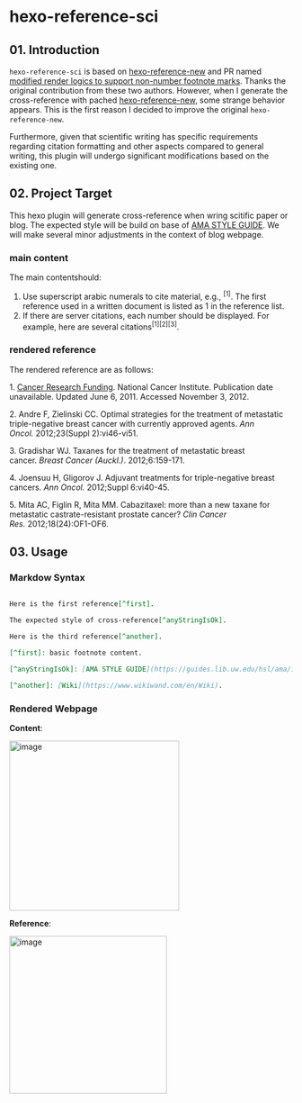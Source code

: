 # hexo-reference-sci

## 01. Introduction 

`hexo-reference-sci` is based on [hexo-reference-new](https://github.com/kchen0x/hexo-reference) and PR named [modified render logics to support non-number footnote marks](https://github.com/kchen0x/hexo-reference/pull/12). Thanks the original contribution from these two authors. However, when I generate the cross-reference with pached [hexo-reference-new](https://github.com/kchen0x/hexo-reference), some strange behavior appears. This is the first reason I decided to improve the original `hexo-reference-new`.

Furthermore, given that scientific writing has specific requirements regarding citation formatting and other aspects compared to general writing, this plugin will undergo significant modifications based on the existing one.

## 02. Project Target

This hexo plugin will generate cross-reference when wring scitific paper or blog. The expected style will be build on base of [AMA STYLE GUIDE](https://guides.lib.uw.edu/hsl/ama/intext). We will make several minor adjustments in the context of blog webpage. 

### main content

The main contentshould:

1. Use superscript arabic numerals to cite material, e.g., <sup>[1]</sup>. The first reference used in a written document is listed as 1 in the reference list.
2. If there are server citations, each number should be displayed. For example, here are several citations<sup>[1][2][3]</sup>.

### rendered reference
The rendered reference are as follows:

1\. [Cancer Research Funding](http://www.cancer.gov.offcampus.lib.washington.edu/cancertopics/factsheet/NCI/research-funding). National Cancer Institute. Publication date unavailable. Updated June 6, 2011. Accessed November 3, 2012.

2\. Andre F, Zielinski CC. Optimal strategies for the treatment of metastatic triple-negative breast cancer with currently approved agents. _Ann Oncol._ 2012;23(Suppl 2):vi46-vi51.

3\. Gradishar WJ. Taxanes for the treatment of metastatic breast cancer. _Breast Cancer (Auckl.)_. 2012;6:159-171.

4\. Joensuu H, Gligorov J. Adjuvant treatments for triple-negative breast cancers. _Ann Oncol._ 2012;Suppl 6:vi40-45.

5\. Mita AC, Figlin R, Mita MM. Cabazitaxel: more than a new taxane for metastatic castrate-resistant prostate cancer? _Clin Cancer Res._ 2012;18(24):OF1-OF6.
   
## 03. Usage

### Markdow Syntax

```markdown

Here is the first reference[^first].

The expected style of cross-reference[^anyStringIsOk].

Here is the third reference[^another].

[^first]: basic footnote content.

[^anyStringIsOk]: [AMA STYLE GUIDE](https://guides.lib.uw.edu/hsl/ama/intext).

[^another]: [Wiki](https://www.wikiwand.com/en/Wiki).

```

### Rendered Webpage

**Content**: 

<img width="302" alt="image" src="https://github.com/nirvana6/hexo-reference-sci/assets/2957421/8433df93-77d6-462d-ad21-88d6e52f6399">


**Reference**: 

<img width="280" alt="image" src="https://github.com/nirvana6/hexo-reference-sci/assets/2957421/1280a24b-c26c-4443-907f-5d13670653d1">
